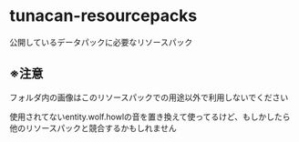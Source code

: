 # tunacan-resourcepacks
公開しているデータパックに必要なリソースパック

## ※注意
フォルダ内の画像はこのリソースパックでの用途以外で利用しないでください

使用されてないentity.wolf.howlの音を置き換えて使ってるけど、もしかしたら他のリソースパックと競合するかもしれません
